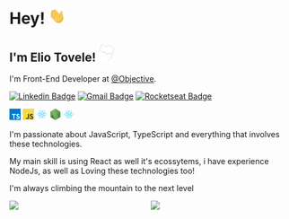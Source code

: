 <h1>Hey! <img src="https://raw.githubusercontent.com/eliotovele/eliotovele/master/gifs/Hi.gif" width="30px"></h1>

<h2>I'm Elio Tovele! <img src="https://raw.githubusercontent.com/eliotovele/eliotovele/master/gifs/think.gif" width="30px"></h2>

I'm Front-End Developer at [@Objective](https://github.com/objective-solutions). <br>

[![Linkedin Badge](https://img.shields.io/badge/-Elio%20Tovele-blue?style=flat-square&logo=Linkedin&logoColor=white&link=https://www.linkedin.com/in/eliotovele/)](ttps://www.linkedin.com/in/eliotovele/) [![Gmail Badge](https://img.shields.io/badge/-eliotovele@gmail.com-c14438?style=flat-square&logo=Gmail&logoColor=white&link=mailto:eliotovele@gmail.com)](mailto:eliotovele@gmail.com)  [![Rocketseat Badge](https://img.shields.io/badge/-Elio%20Tovele-8257E6?style=flat-square&logo=apache-rocketmq&logoColor=white&link=https://app.rocketseat.com.br/me/elio-tovele-1567305975/)](https://app.rocketseat.com.br/me/elio-tovele-1567305975/)

<code><img height="20" title="TypeScript" src="https://raw.githubusercontent.com/github/explore/80688e429a7d4ef2fca1e82350fe8e3517d3494d/topics/typescript/typescript.png"></code>
<code><img height="20" title="JavaScript" src="https://raw.githubusercontent.com/github/explore/80688e429a7d4ef2fca1e82350fe8e3517d3494d/topics/javascript/javascript.png"></code>
<code><img height="20" title="React" src="https://raw.githubusercontent.com/github/explore/80688e429a7d4ef2fca1e82350fe8e3517d3494d/topics/react/react.png"></code>
<code><img height="20" title="Node" src="https://raw.githubusercontent.com/github/explore/80688e429a7d4ef2fca1e82350fe8e3517d3494d/topics/nodejs/nodejs.png"></code>
<code><img height="20" title="React Native" src="https://raw.githubusercontent.com/github/explore/80688e429a7d4ef2fca1e82350fe8e3517d3494d/topics/react-native/react-native.png"></code>

I'm passionate about JavaScript, TypeScript and everything that involves these technologies.

My main skill is using React as well it's ecossytems, i have experience NodeJs, as well as Loving these technologies too!

I'm always climbing the mountain to the next level


<div style="display:flex; flex-direction: row; align-items: center; justify-content: space-around">
   <img width="400px" align="left" src="https://github-readme-stats.vercel.app/api?username=eliotovele&count_private=true&show_icons=true&theme=dracula" />
  <img width="400px" align="left" src="https://github-readme-stats.vercel.app/api/top-langs/?username=eliotovele&count_private=true&langs_count=8&layout=compact&theme=dracula&hide=html,tsql,css,plpgsql" />
</div>
